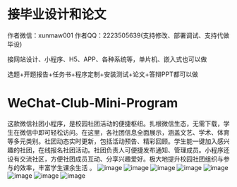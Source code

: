 # 接毕业设计和论文
作者微信：xunmaw001  作者QQ：2223505639(支持修改、部署调试、支持代做毕设)

接网站设计、小程序、H5、APP、各种系统等，单片机、嵌入式也可以做

选题+开题报告+任务书+程序定制+安装测试+论文+答辩PPT都可以做
# WeChat-Club-Mini-Program
这款微信社团小程序，是校园社团活动的便捷枢纽。扎根微信生态，无需下载，学生在微信中即可轻松访问。在这里，各社团信息全面展示，涵盖文艺、学术、体育等多元类别。社团动态实时更新，包括活动预告、精彩回顾。学生能一键加入感兴趣的社团，在线报名社团活动。社团负责人可便捷发布通知、管理成员。小程序还设有交流社区，方便社团成员互动、分享兴趣爱好。极大地提升校园社团组织与参与的效率，丰富学生课余生活 。 
![image](https://github.com/user-attachments/assets/139ae956-d690-4231-9298-3169c1afe29f)
![image](https://github.com/user-attachments/assets/17cab8fa-8a66-4832-83ea-3a15a9e08921)
![image](https://github.com/user-attachments/assets/c4150760-8340-4d94-9154-a3c76129b39b)
![image](https://github.com/user-attachments/assets/fbbbf9d6-2939-49a8-a678-af8948f11e00)
![image](https://github.com/user-attachments/assets/c18461ae-7932-4243-ac8d-c2e23f3ce4fd)
![image](https://github.com/user-attachments/assets/67837e21-c2de-41d5-97f9-ffb2d94cf973)
![image](https://github.com/user-attachments/assets/9bed3ed4-9477-4a33-b43e-d151b9ba2767)
![image](https://github.com/user-attachments/assets/21006663-c0cd-41e9-98d3-3ce8c923bb79)
